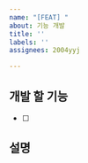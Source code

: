 ```yaml
---
name: "[FEAT] "
about: 기능 개발
title: ''
labels: ''
assignees: 2004yyj

---
```


## 개발 할 기능
- [ ] 

## 설명
